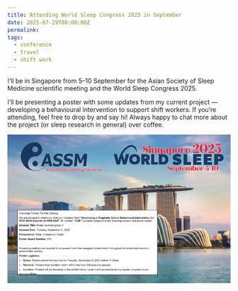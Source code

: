 ```yaml
---
title: Attending World Sleep Congress 2025 in September
date: 2025-07-29T00:00:00Z
permalink:
tags:
  - conference
  - travel
  - shift work
---
```

I’ll be in Singapore from 5–10 September for the Asian Society of Sleep Medicine scientific meeting and the World Sleep Congress 2025.

I’ll be presenting a poster with some updates from my current project — developing a behavioural intervention to support shift workers. 
If you’re attending, feel free to drop by and say hi! Always happy to chat more about the project (or sleep research in general) over coffee.

![](/images/news/news_20250729.jpg)